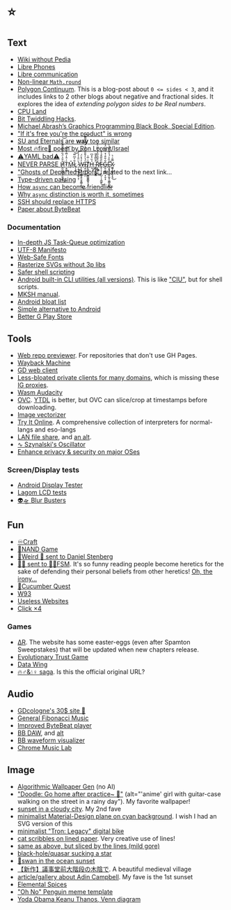 # ⭐

## Text
- [Wiki without Pedia](https://wiki.c2.com)
- [Libre Phones](https://fsfe.org/activities/android/liberate.en.html)
- [Libre communication](https://www.fsf.org/blogs/community/better-than-zoom-try-these-free-software-tools-for-staying-in-touch)
- [Non-linear `Math.round`](https://brodowsky.it-sky.net/2015/02/06/geometric-and-harmonic-rounding)
- [Polygon Continuum](https://chalkdustmagazine.com/blog/overturned-polygons). This is a blog-post about `0 <= sides < 3`, and it includes links to 2 other blogs about negative and fractional sides. It explores the idea of _extending polygon sides to be Real numbers_.
- [CPU Land](https://cpu.land)
- [Bit Twiddling Hacks](https://graphics.stanford.edu/~seander/bithacks.html).
- [Michael Abrash’s Graphics Programming Black Book, Special Edition](https://jagregory.com/abrash-black-book).
- ["If it's free you're the product" is wrong](https://techdirt.com/2012/12/20/stop-saying-if-youre-not-paying-youre-product)
- [SU and Eternals are **way** too similar](https://vulture.com/2022/01/eternals-is-just-the-plot-of-steven-universe.html)
- [Most 🔥fire💯 poem by Ron Lorent/Israel](https://cdn.verbub.com/images/ella-queria-signos-de-admiracion-el-le-daba-signos-de-interrogacion-el-112821.jpg)
- [⚠️YAML bad⚠️](https://noyaml.com)
- [NEVER PARSE H̸͖̤̱̺̲̼̹̹̼͉̲̎͋͛̈́̏̌̏̐̑͂͊͑͗͗͘͜͝ͅȚ̷̭̱̲͛͑̂̓̿̀͋͊͝M̴̡̑L̷̨̜̦͋̓͆̿͜͝ ̷̘͕̥͙̭̟̫̥̞̦͛̈̈̎̍̓̍͐͝W̶̭̖͙̙̟͍̳͈̭̖̬̭̳̦̭̓̉̽̈́͜͜Į̷̫͔̗̗̺̩̤̈́̔̒̎̆̐̃͒̓̈́̽̔̅͌̅͘͠T̸̢̢͇̩̤̜̫͇͚͈͇͍̘̾̇̅̉ͅH̶̖̉̏̔̊͆͜ ̴̨̳̱̖͓̺̱͈̈͒̏̅̌̌͂Ŗ̸̨̻̥̼̌͒̃̎̇̅̓̓̿̈̀̒͛̈͜ͅȄ̶̫̥̝͕̣͕̪̠̹͎͖̲͍̑̏̃̌̉̓̎͜G̵̡̯͔̝̻̲͔̹̬͙͋͋̎͗̽̈́̆̌̈̔̀Ę̴̨̛̥̩̣̫̰͈̫̬͎͖̳̠̻̯̌̏͐̇́̔̎̾̊̉̀͘͜X̷͚͍͓̻̗̼͕̝̯̿̆͑͛͜](https://stackoverflow.com/questions/1732348/regex-match-open-tags-except-xhtml-self-contained-tags/1732454#1732454)
- ["Ghosts of Departed Proofs"](https://kataskeue.com/gdp.pdf), related to the next link...
- [Type-driven parsing](https://lexi-lambda.github.io/blog/2019/11/05/parse-don-t-validate)
- [How `async` can become friendlier](https://journal.stuffwithstuff.com/2015/02/01/what-color-is-your-function)
- [Why `async` distinction is worth it, sometimes](https://www.thecodedmessage.com/posts/async-colors)
- [SSH should replace HTTPS](https://shazow.net/posts/ssh-how-does-it-even)
- [Paper about ByteBeat](https://countercomplex.blogspot.com/2011/10/algorithmic-symphonies-from-one-line-of.html)

### Documentation
- [In-depth JS Task-Queue optimization](https://web.dev/articles/optimize-long-tasks)
- [UTF-8 Manifesto](https://utf8everywhere.org)
- [Web-Safe Fonts](https://developer.mozilla.org/en-US/docs/Learn/CSS/Styling_text/Fundamentals#web_safe_fonts)
- [Rasterize SVGs without 3p libs](https://stackoverflow.com/questions/3975499/convert-svg-to-image-jpeg-png-etc-in-the-browser/74026755#74026755)
- [Safer shell scripting](https://sipb.mit.edu/doc/safe-shell)
- [Android built-in CLI utilities (all versions)](https://chromium.googlesource.com/aosp/platform/system/core/+/refs/heads/upstream/shell_and_utilities). This is like ["CIU"](https://caniuse.com), but for shell scripts.
- [MKSH manual](http://mirbsd.org/htman/i386/man1/mksh.htm).
- [Android bloat list](https://raw.githubusercontent.com/Universal-Debloater-Alliance/universal-android-debloater-next-generation/main/resources/assets/uad_lists.json)
- [Simple alternative to Android](https://postmarketos.org)
- [Better G Play Store](https://auroraoss.com)

## Tools
- [Web repo previewer](http://htmlpreview.github.io). For repositories that don't use GH Pages.
- [Wayback Machine](https://archive.org/web)
- [GD web client](https://gdbrowser.com)
- [Less-bloated private clients for many domains](https://codeberg.org/PrivacyDev/DPR-addon/src/branch/master/README.md#redirects), which is missing these [IG proxies](https://codeberg.org/ThePenguinDev/Proxigram/wiki/Instances).
- [Wasm Audacity](https://wavacity.com)
- [OVC](https://onlinevideoconverter.com). [YTDL](https://github.com/ytdl-org/youtube-dl) is better, but OVC can slice/crop at timestamps before downloading.
- [Image vectorizer](https://svgco.de)
- [Try It Online](https://tio.run). A comprehensive collection of interpreters for normal-langs and eso-langs
- [LAN file share](https://pairdrop.net), and [an alt](https://www.sharedrop.io).
- [∿ Szynalski's Oscillator](https://szynalski.com/tone-generator)
- [Enhance privacy & security on major OSes](https://privacy.sexy)

### Screen/Display tests
- [Android Display Tester](https://play.google.com/store/apps/details?id=com.gombosdev.displaytester)
- [Lagom LCD tests](http://lagom.nl/lcd-test)
- [👽🛸 Blur Busters](https://testufo.com)

## Fun
- [♾️Craft](https://neal.fun/infinite-craft)
- [💾NAND Game](https://nandgame.com)
- [🤨Weird 📧 sent to Daniel Stenberg](https://github.com/bagder/emails)
- [🤬📧 sent to 🪽🍝FSM](https://www.spaghettimonster.org/category/hate-mail). It's so funny reading people become heretics for the sake of defending their personal beliefs from other heretics! [Oh, the irony...](https://rudxain.github.io/RX-wiki/wiki/Calpas_Paradox.html)
- [🥒Cucumber Quest](https://cucumber.gigidigi.com/cq/page-1)
- [W93](https://windows93.net)
- [Useless Websites](https://theuselessweb.com)
- [Click ×4](https://clickclickclick.click)

### Games
- [ΔR](https://deltarune.com). The website has some easter-eggs (even after Spamton Sweepstakes) that will be updated when new chapters release.
- [Evolutionary Trust Game](http://ncase.me/trust)
- [Data Wing](https://play.google.com/store/apps/details?id=com.DanVogt.DATAWING)
- [🔥♂️&💧♀️ saga](https://fireboynwatergirl.com). Is this the official original URL?

## Audio
- [GDcologne's 30$ site 🗿](https://thirtydollar.website)
- [General Fibonacci Music](https://marcthespark.github.io/FibonacciMusicBox)
- [Improved ByteBeat player](https://wurstcaptures.untergrund.net/music)
- [BB DAW](https://dollchan.net/bytebeat), and [alt](https://bytebeat.ficial.net)
- [BB waveform visualizer](https://greggman.com/downloads/examples/html5bytebeat/html5bytebeat.html)
- [Chrome Music Lab](https://musiclab.chromeexperiments.com)

## Image
- [Algorithmic Wallpaper Gen](https://bggenerator.com) (no AI)
- ["Doodle: Go home after practice~ 🎸"](https://twitter.com/ttguweiz/status/789792797041635328) (alt="'anime' girl with guitar-case walking on the street in a rainy day"). My favorite wallpaper!
- [sunset in a cloudy city](https://pixiv.net/en/artworks/53727984). My 2nd fave
- [minimalist Material-Design plane on cyan background](https://pinterest.com/pin/652670170976893995). I wish I had an SVG version of this
- [minimalist "Tron: Legacy" digital bike](https://wallpapercave.com/wp/wp4939898.jpg)
- [cat scribbles on lined paper](https://i.imgur.com/LiaZKxX.jpg). Very creative use of lines!
- [same as above, but sliced by the lines (mild gore)](https://i.imgur.com/V3AZ5S0.jpeg)
- [black-hole/quasar sucking a star](https://deviantart.com/andrewvideos510art/art/Blaze-To-Galaxy-828750511)
- [🦢swan in the ocean sunset](https://pinterest.com/pin/swan-digital-art-4k-background--688558230527276725)
- [【新作】議事堂前大階段の木陰で](https://twitter.com/yyish/status/1614067352236326912?s=20&t=m9Vux0MvlMd1aBIMSAwhzQ). A beautiful medieval village
- [article/gallery about Adin Campbell](https://designyoutrust.com/2020/04/these-surreal-landscapes-look-like-they-are-from-another-planet). My fave is the 1st sunset
- [Elemental Spices](https://i.redd.it/q2fzkh53in171.jpg)
- ["Oh No" Penguin meme template](https://i.pinimg.com/736x/cc/f9/a0/ccf9a0a1f853d06263faa3e29f7c2702.jpg)
- [Yoda Obama Keanu Thanos, Venn diagram](https://old.reddit.com/r/memes/comments/cbzu2u/credit_to_udiebetic_dodobird_it_didnt_let_me)
